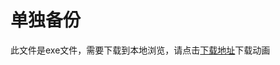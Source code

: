 # 单独备份

此文件是exe文件，需要下载到本地浏览，请点击[下载地址](http://resource.3cwdb.com/kailong-donghua/%E6%95%B0%E6%8D%AE%E8%BF%98%E5%8E%9F_5%E8%BF%98%E5%8E%9F.exe)下载动画

